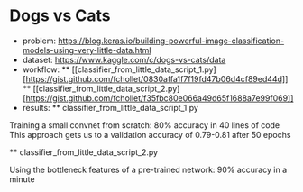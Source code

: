 
Dogs vs Cats
============
* problem: https://blog.keras.io/building-powerful-image-classification-models-using-very-little-data.html
* dataset: https://www.kaggle.com/c/dogs-vs-cats/data
* workflow:
** [[classifier_from_little_data_script_1.py][https://gist.github.com/fchollet/0830affa1f7f19fd47b06d4cf89ed44d]]
** [[classifier_from_little_data_script_2.py][https://gist.github.com/fchollet/f35fbc80e066a49d65f1688a7e99f069]]
* results:
** classifier_from_little_data_script_1.py

Training a small convnet from scratch: 80% accuracy in 40 lines of code
This approach gets us to a validation accuracy of 0.79-0.81 after 50 epochs

** classifier_from_little_data_script_2.py

Using the bottleneck features of a pre-trained network: 90% accuracy in a minute